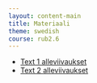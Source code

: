 ```yaml
---
layout: content-main
title: Materiaali
theme: swedish
course: rub2.6
---
```


- [Text 1 alleviivaukset](/media/rub2.6/text_1_alleviivaukset_oikeat.docx)
- [Text 2 alleviivaukset](/media/rub2.6/text_2_alleviivaukset_oikeat.pdf)
